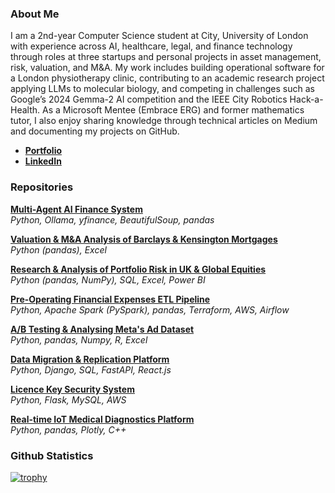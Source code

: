 <h3 align="left">About Me</h3>

I am a 2nd-year Computer Science student at City, University of London with experience across AI, healthcare, legal, and finance technology through roles at three startups and personal projects in asset management, risk, valuation, and M&A. 
My work includes building operational software for a London physiotherapy clinic, contributing to an academic research project applying LLMs to molecular biology, and competing in challenges such as Google’s 2024 Gemma-2 AI competition and the IEEE City Robotics Hack-a-Health.
As a Microsoft Mentee (Embrace ERG) and former mathematics tutor, I also enjoy sharing knowledge through technical articles on Medium and documenting my projects on GitHub.

- [**Portfolio**](https://www.medium.com/@yusufahmed101)<br>
- [**LinkedIn**](https://www.linkedin.com/in/yusuf-s-ahmed)

<h3 align="left">Repositories</h3>

[**Multi-Agent AI Finance System**](https://github.com/yusuf-s-ahmed/Multi-AI-Agent-System)  
*Python, Ollama, yfinance, BeautifulSoup, pandas*  

[**Valuation & M&A Analysis of Barclays & Kensington Mortgages**](https://github.com/yusuf-s-ahmed/Valuation-and-Acquisition-Analysis-of-Barclays-and-Kensington-Mortgages)  
*Python (pandas), Excel*  

[**Research & Analysis of Portfolio Risk in UK & Global Equities**](https://github.com/yusuf-s-ahmed/Portfolio-Risk-Investment-Analysis-of-UK-Equities)  
*Python (pandas, NumPy), SQL, Excel, Power BI*  

[**Pre-Operating Financial Expenses ETL Pipeline**](https://github.com/yusuf-s-ahmed/Financial-Outflow-ETL-Pipeline)  
*Python, Apache Spark (PySpark), pandas, Terraform, AWS, Airflow*  

[**A/B Testing & Analysing Meta's Ad Dataset**](https://github.com/yusuf-s-ahmed/Meta-Data-Analysis)  
*Python, pandas, Numpy, R, Excel*  

[**Data Migration & Replication Platform**](https://github.com/yusuf-s-ahmed/Cloud-Data-Migration-Tool)  
*Python, Django, SQL, FastAPI, React.js*  

[**Licence Key Security System**](https://github.com/yusuf-s-ahmed/Licence-Key-System)  
*Python, Flask, MySQL, AWS*  

[**Real-time IoT Medical Diagnostics Platform**](https://github.com/yusuf-s-ahmed/Medical-Diagnostics-Analysis)  
*Python, pandas, Plotly, C++*  

<h3 align="left">Github Statistics</h3>

[![trophy](https://github-profile-trophy.vercel.app/?username=yusuf-s-ahmed&theme=flat&title=Commits,Repositories)](https://github.com/ryo-ma/github-profile-trophy)




